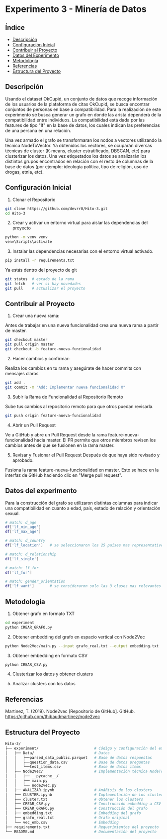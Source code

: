 # Experimento 3 - Minería de Datos 

## Índice
- [Descripción](#descripción)
- [Configuración Inicial](#configuración-inicial)
- [Contribuir al Proyecto](#contribuir-al-proyecto)
- [Datos del Experimento](#datos-del-experimento)
- [Metodología](#metodología)
- [Referencias](#referencias)
- [Estructura del Proyecto](#estructura-del-proyecto)

## Descripción
Usando el dataset OkCupid, un conjunto de datos que recoge información de los usuarios de la plataforma de citas OkCupid, se busca encontrar conjuntos de personas en base a compatibilidad. Para la realización de este experimento se busca generar un grafo en donde las arista dependerá de la compatibilidad entre individuos. La compatibilidad está dada por las features de tipo "lf" en la base de datos, los cuales indican las preferencias de una persona en una relación. 

Una vez armado el grafo se transformaran los nodos a vectores utilizando la técnica NodeToVector. Ya obtenidos los vectores, se ocuparán diversas técnicas de cluster (K-means, cluster estratificado, DBSCAN, etc) para clusterizar los datos. Una vez etiquetados los datos se analizarán los distintos grupos encontrados en relación con el resto de columnas de la base de datos (por ejemplo: ideología política, tipo de religión, uso de drogas, etnia, etc).

## Configuración Inicial

1. Clonar el Repositorio

```bash
git clone https://github.com/devrr0/Hito-3.git
cd Hito-3
```

2. Crear y activar un entorno virtual para aislar las dependencias del proyecto

```bash
python -m venv venv
venv\Scripts\activate
```

3. Instalar las dependencias necesarias con el entorno virtual activado.

```bash
pip install -r requirements.txt
```

Ya estás dentro del proyecto de git
```bash
git status  # estado de la rama
git fetch   # ver si hay novedades
git pull    # actualizar el proyecto
```

## Contribuir al Proyecto

1. Crear una nueva rama: 

Antes de trabajar en una nueva funcionalidad crea una nueva rama a partir de master.

```bash
git checkout master
git pull origin master
git checkout -b feature-nueva-funcionalidad
```

2. Hacer cambios y confirmar:

Realiza los cambios en tu rama y asegúrate de hacer commits con mensajes claros

```bash
git add .
git commit -m "Add: Implementar nueva funcionalidad X"
```

3. Subir la Rama de Funcionalidad al Repositorio Remoto

Sube tus cambios al repositorio remoto para que otros puedan revisarla.

```bash
git push origin feature-nueva-funcionalidad
```

4. Abrir un Pull Request 

Ve a GitHub y abre un Pull Request desde la rama feature-nueva-funcionalidad hacia master. El PR permite que otros miembros revisen los cambios antes de que se fusionen en la rama master.

5. Revisar y Fusionar el Pull Request
Después de que haya sido revisado y aprobado.

 Fusiona la rama feature-nueva-funcionalidad en master. Esto se hace en la interfaz de GitHub haciendo clic en "Merge pull request".


## Datos del experimento

Para la construcción del grafo se utilizaron distintas columnas para indicar una compatibilidad en cuanto a edad, país, estado de relación y orientación sexual.

```bash
# match: d_age
df['lf_min_age']
df['lf_max_age']

# match: d_country
df['lf_location']   # se seleccionaron los 25 paises mas representativos

# match: d_relationship
df['lf_single']

# match: lf_for
df['lf_for']

# match: gender_orientation
df['lf_want']       # se consideraron solo las 3 clases mas relevantes
```


## Metodología

1. Obtener grafo en formato TXT 

```bash
cd experiment
python CREAR_GRAFO.py 
```

2. Obtener embedding del grafo en espacio vertical con Node2Vec

```bash
python Node2Vec/main.py --input grafo_real.txt --output embedding.txt
```

3. Obtener embedding en formato CSV

```bash
python CREAR_CSV.py 
```
4. Clusterizar los datos y obtener clusters

5. Analizar clusters con los datos
 

## Referencias

Martinez, T. (2019). Node2vec [Repositorio de GitHub]. GitHub. https://github.com/thibaudmartinez/node2vec

## Estructura del Proyecto

```bash
Hito-3/
├── experiment/                         # Código y configuración del experimento
│   ├── Data/                           # Datos
│   │   ├──parsed_data_public.parquet   # Base de datos respuestas
│   │   ├──question_data.csv            # Base de datos preguntas
│   │   └──test_items.csv               # Base de datos items
│   ├── Node2Vec/                       # Implementación técnica NodeToVector
│   │   ├── __pycache__/                 
│   │   ├── main.py                      
│   │   └── node2vec.py                  
│   ├── ANALIZAR.ipynb                  # Anáñisis de los clusters
│   ├── CLUSTER.ipynb                   # Implementación de los clusters
│   ├── cluster.txt                     # Obtener los clusters
│   ├── CREAR_CSV.py                    # Construcción embedding a CSV
│   ├── CREAR_GRAFO.py                  # Construcción del grafo
│   ├── embedding.txt                   # Embedding del grafo
│   ├── grafo_real.txt                  # Grafo original
│   └── vec_emb.csv                     # Embedding 
├── requirements.txt                    # Requerimientos del proyecto
└── README.md                           # Documentación del proyecto
```


